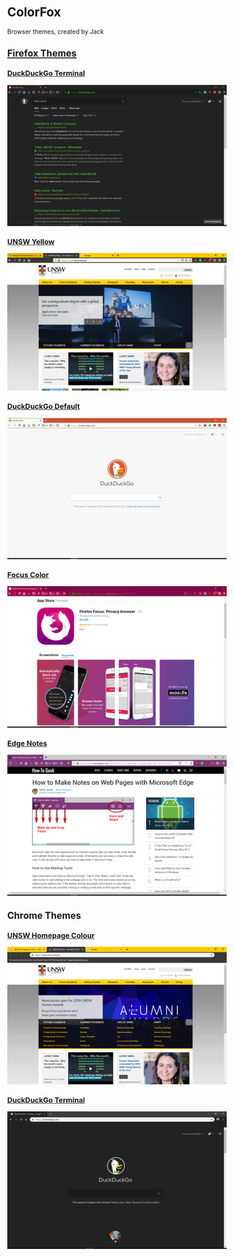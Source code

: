 # ColorFox

Browser themes, created by Jack

## [Firefox Themes](https://addons.mozilla.org/en-US/firefox/user/13822940/)

### [DuckDuckGo Terminal](https://addons.mozilla.org/en-US/firefox/addon/duckduckgo-terminal/)

[![](./DuckDuckGo_Terminal/screenshot.png)](https://addons.mozilla.org/en-US/firefox/addon/duckduckgo-terminal/)

### [UNSW Yellow](https://addons.mozilla.org/en-US/firefox/addon/unsw-yellow/)

[![](./UNSW_Yellow/screenshot.png)](https://addons.mozilla.org/en-US/firefox/addon/unsw-yellow/)

### [DuckDuckGo Default](https://addons.mozilla.org/en-US/firefox/addon/duckduckgo-default/)

[![](./DuckDuckGo_Default/screenshot.png)](https://addons.mozilla.org/en-US/firefox/addon/duckduckgo-default/)

### [Focus Color](https://addons.mozilla.org/en-US/firefox/addon/focus-color/)

[![](./Focus_Color/screenshot.png)](https://addons.mozilla.org/en-US/firefox/addon/focus-color/)

### [Edge Notes](https://addons.mozilla.org/en-US/firefox/addon/edge-notes/)

[![](./Edge_Notes/screenshot.png)](https://addons.mozilla.org/en-US/firefox/addon/edge-notes/)


## Chrome Themes

### [UNSW Homepage Colour](https://chrome.google.com/webstore/detail/unsw-homepage-colour/ojlaccnnglpcdlmoijfldnoamfaioifc)

[![](./UNSW_Homepage_Colour/screenshot.png)](https://chrome.google.com/webstore/detail/unsw-homepage-colour/ojlaccnnglpcdlmoijfldnoamfaioifc)

### [DuckDuckGo Terminal](https://chrome.google.com/webstore/detail/pghedgpmkfnlfieeahanikjjfhkofkpe/publish-accepted?hl=en&gl=AU)

[![](./DuckDuckGo_Terminal_Chrome/screenshot.png)](https://chrome.google.com/webstore/detail/pghedgpmkfnlfieeahanikjjfhkofkpe/publish-accepted?hl=en&gl=AU)

